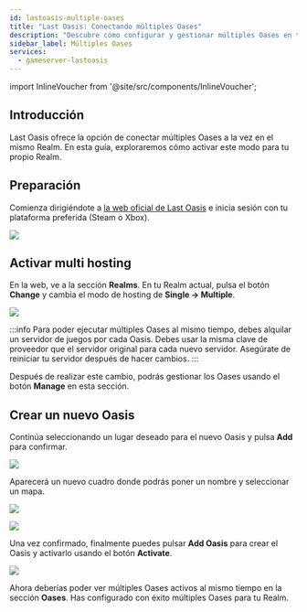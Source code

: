```yaml
---
id: lastoasis-multiple-oases
title: "Last Oasis: Conectando múltiples Oases"
description: "Descubre cómo configurar y gestionar múltiples Oases en tu Realm de Last Oasis para una experiencia de juego mejorada → Aprende más ahora"
sidebar_label: Múltiples Oases
services:
  - gameserver-lastoasis
---
```


import InlineVoucher from '@site/src/components/InlineVoucher';

## Introducción
Last Oasis ofrece la opción de conectar múltiples Oases a la vez en el mismo Realm. En esta guía, exploraremos cómo activar este modo para tu propio Realm.

<InlineVoucher />

## Preparación
Comienza dirigiéndote a [la web oficial de Last Oasis](https://myrealm.lastoasis.gg/) e inicia sesión con tu plataforma preferida (Steam o Xbox).

![](https://screensaver01.zap-hosting.com/index.php/s/d6xZsqYbEF9jSj8/preview)

## Activar multi hosting
En la web, ve a la sección **Realms**. En tu Realm actual, pulsa el botón **Change** y cambia el modo de hosting de **Single -> Multiple**.

![](https://github.com/zaphosting/docs/assets/42719082/9f06547a-f23f-4542-bcd7-e69d0bbfbf19)

:::info
Para poder ejecutar múltiples Oases al mismo tiempo, debes alquilar un servidor de juegos por cada Oasis. Debes usar la misma clave de proveedor que el servidor original para cada nuevo servidor. Asegúrate de reiniciar tu servidor después de hacer cambios.
:::

Después de realizar este cambio, podrás gestionar los Oases usando el botón **Manage** en esta sección.

## Crear un nuevo Oasis
Continúa seleccionando un lugar deseado para el nuevo Oasis y pulsa **Add** para confirmar.

![](https://screensaver01.zap-hosting.com/index.php/s/A2GLkeBWaBQr6m9/preview)

Aparecerá un nuevo cuadro donde podrás poner un nombre y seleccionar un mapa.

![](https://screensaver01.zap-hosting.com/index.php/s/6SkCFyAzooKwQAA/preview)

![](https://screensaver01.zap-hosting.com/index.php/s/CBFHBq8TxAxogk9/preview)

Una vez confirmado, finalmente puedes pulsar **Add Oasis** para crear el Oasis y activarlo usando el botón **Activate**.

![](https://screensaver01.zap-hosting.com/index.php/s/yoeHTdeAeXneC2q/preview)

Ahora deberías poder ver múltiples Oases activos al mismo tiempo en la sección **Oases**. Has configurado con éxito múltiples Oases para tu Realm.

<InlineVoucher />